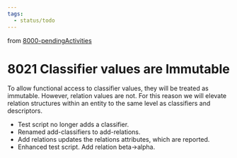 ```yaml
---
tags:
  - status/todo
---
```

from [8000-pendingActivities](8000-pendingActivities.md)
# 8021 Classifier values are Immutable
To allow functional access to classifier values, they will be treated as immutable. However, relation values are not. For this reason we will elevate relation structures within an entity to the same level as classifiers and descriptors.
- Test script no longer adds a classifier.
- Renamed add-classifiers to add-relations.
- Add relations updates the relations attributes, which are reported.
- Enhanced test script. Add relation beta->alpha.